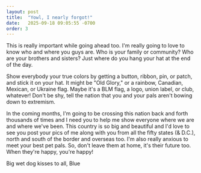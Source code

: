 ```yaml
---
layout: post
title:  "Yowl, I nearly forgot!"
date:   2025-09-18 09:05:55 -0700
order: 3
---
```

This is really important while going ahead too. I'm really going to love to know who and where you guys are. Who is your family or community? Who are your brothers and sisters? Just where do you hang your hat at the end of the day.

Show everybody your true colors by getting a button, ribbon, pin, or patch, and stick it on your hat. It might be "Old Glory," or a rainbow, Canadian, Mexican, or Ukraine flag. Maybe it's a BLM flag, a logo, union label, or club, whatever! Don't be shy, tell the nation that you and your pals aren't bowing down to extremism.

In the coming months, I'm going to be crossing this nation back and forth thousands of times and I need you to help me show everyone where we are and where we've been. This country is so big and beautiful and I'd love to see you post your pics of me along with you from all the fifty states (& D.C.), north and south of the border and overseas too. I'm also really anxious to meet your best pet pals. So, don't leave them at home, it's their future too. When they're happy, you're happy!

Big wet dog kisses to all,
Blue